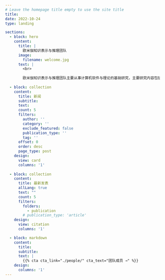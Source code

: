 ```yaml
---
# Leave the homepage title empty to use the site title
title:
date: 2022-10-24
type: landing

sections:
  - block: hero
    content:
      title: |
        欧米伽知识表示与推理团队
      image:
        filename: welcome.jpg
      text: |
        <br>
        
        欧米伽知识表示与推理团队主要从事计算机软件与理论的基础研究，主要研究内容包括人工智能，知识表示和推理，回答集程序设计，非单调推理等方面的研究。负责培养研究生。
  
  - block: collection
    content:
      title: 新闻
      subtitle:
      text:
      count: 5
      filters:
        author: ''
        category: ''
        exclude_featured: false
        publication_type: ''
        tag: ''
      offset: 0
      order: desc
      page_type: post
    design:
      view: card
      columns: '1'
  
  - block: collection
    content:
      title: 最新发表
      allLang: true
      text: ""
      count: 5
      filters:
        folders:
          - publication
        # publication_type: 'article'
    design:
      view: citation
      columns: '1'

  - block: markdown
    content:
      title:
      subtitle:
      text: |
        {{% cta cta_link="./people/" cta_text="团队成员 →" %}}
    design:
      columns: '1'
---
```

